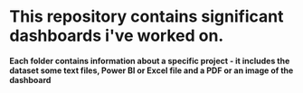 # This repository contains significant dashboards i've worked on. 
**Each folder contains information about a specific project - it includes the dataset some text files, Power BI or Excel file and a PDF or an image of the dashboard**
